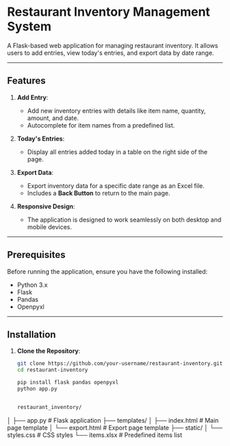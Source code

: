 # Restaurant Inventory Management System

A Flask-based web application for managing restaurant inventory. It allows users to add entries, view today's entries, and export data by date range.

---

## Features

1. **Add Entry**:
   - Add new inventory entries with details like item name, quantity, amount, and date.
   - Autocomplete for item names from a predefined list.

2. **Today's Entries**:
   - Display all entries added today in a table on the right side of the page.

3. **Export Data**:
   - Export inventory data for a specific date range as an Excel file.
   - Includes a **Back Button** to return to the main page.

4. **Responsive Design**:
   - The application is designed to work seamlessly on both desktop and mobile devices.

---

## Prerequisites

Before running the application, ensure you have the following installed:

- Python 3.x
- Flask
- Pandas
- Openpyxl

---

## Installation

1. **Clone the Repository**:
   ```bash
   git clone https://github.com/your-username/restaurant-inventory.git
   cd restaurant-inventory

   pip install flask pandas openpyxl
   python app.py


   restaurant_inventory/
│
├── app.py                # Flask application
├── templates/
│   ├── index.html        # Main page template
│   └── export.html       # Export page template
├── static/
│   └── styles.css        # CSS styles
└── items.xlsx            # Predefined items list
